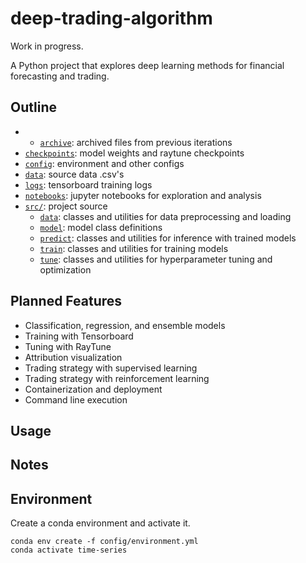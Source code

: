 # deep-trading-algorithm

Work in progress.

A Python project that explores deep learning methods for financial forecasting and trading.

## Outline

- - [`archive`](https://github.com/harrisonfloam/deep-trading-algorithm/tree/main/archive): archived files from previous iterations
- [`checkpoints`](https://github.com/harrisonfloam/deep-trading-algorithm/tree/main/checkpoints): model weights and raytune checkpoints
- [`config`](https://github.com/harrisonfloam/deep-trading-algorithm/tree/main/config): environment and other configs
- [`data`](https://github.com/harrisonfloam/deep-trading-algorithm/tree/main/data): source data .csv's
- [`logs`](https://github.com/harrisonfloam/deep-trading-algorithm/tree/main/logs): tensorboard training logs
- [`notebooks`](https://github.com/harrisonfloam/deep-trading-algorithm/tree/main/notebooks): jupyter notebooks for exploration and analysis
- [`src/`](https://github.com/harrisonfloam/deep-trading-algorithm/tree/main/src): project source
  - [`data`](https://github.com/harrisonfloam/deep-trading-algorithm/tree/main/src/data): classes and utilities for data preprocessing and loading
  - [`model`](https://github.com/harrisonfloam/deep-trading-algorithm/tree/main/src/model): model class definitions
  - [`predict`](https://github.com/harrisonfloam/deep-trading-algorithm/tree/main/src/predict): classes and utilities for inference with trained models
  - [`train`](https://github.com/harrisonfloam/deep-trading-algorithm/tree/main/src/train): classes and utilities for training models
  - [`tune`](https://github.com/harrisonfloam/deep-trading-algorithm/tree/main/src/tune): classes and utilities for hyperparameter tuning and optimization


## Planned Features

- Classification, regression, and ensemble models
- Training with Tensorboard
- Tuning with RayTune
- Attribution visualization
- Trading strategy with supervised learning
- Trading strategy with reinforcement learning
- Containerization and deployment
- Command line execution

## Usage

## Notes

## Environment

Create a conda environment and activate it.
```
conda env create -f config/environment.yml
conda activate time-series
```
